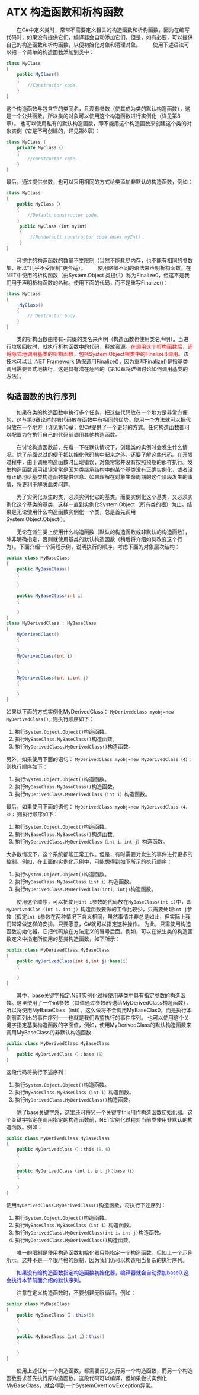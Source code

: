 # ATX 构造函数和析构函数

&emsp;&emsp;在C#中定义类时，常常不需要定义相关的构造函数和析构函数，因为在编写代码时，如果没有提供它们，编译器会自动添加它们。但是，如有必要，可以提供自己的构造函数和析构函数，以便初始化对象和清理对象。
&emsp;&emsp;使用下述语法可以把一个简单的构造函数添加到类中：

```C#
class MyClass
{
    public MyClass()
    {
        //Constructor code.
    }
}
```

这个构造函数与包含它的类同名，且没有参数（使其成为类的默认构造函数），这是一个公共函数，所以类的对象可以使用这个构造函数进行实例化（详见第8章）。
也可以使用私有的默认构造函数，即不能用这个构造函数来创建这个类的对象实例（它是不可创建的，详见第8章）：

```C#
class MyClass {
    private MyClass（）
    {
        //constructor code.
    }
}
```

最后，通过提供参数，也可以采用相同的方式给类添加非默认的构造函数，例如：

```C#
class MyClass
{
    public MyClass（）
    {
        //Default constructor code.
    }
     public MyClass（int myInt）
     {
         //Nondefault constructor code（uses myInt）.
     }
}
```

&emsp;&emsp;可提供的构造函数的数量不受限制（当然不能耗尽内存，也不能有相同的参数集，所以“几乎不受限制”更合适）。
&emsp;&emsp;使用略微不同的语法来声明析构函数。在NET中使用的析构函数（由System.Object 类提供）称为Finalize0，但这不是我们用于声明析构函数的名称。使用下面的代码，而不是重写Finalize()：  

```C#
class MyClass
{
    ~MyClass()
    {
        // Destructor body.
    }
}
```

&emsp;&emsp;类的析构函数由带有~前缀的类名来声明（构造函数也使用类名声明）。当进行垃圾回收时，就执行析构函数中的代码，释放资源。<font color=red>在调用这个析构函数后，还将隐式地调用基类的析构函数，包括System.Object根类中的Finalize()调用。</font>该技术可以让 \.NET Framework 确保调用Finalize()，因为重写Finalize()是指基类调用需要显式地执行，这是具有潜在危险的（第10章将详细讨论如何调用基类的方法）。

## 构造函数的执行序列

&emsp;&emsp;如果在类的构造函数中执行多个任务，把这些代码放在一个地方是非常方便的，这与第6章论述的把代码放在函数中有相同的优势。使用一个方法就可以把代码放在一个地方（详见第10章，但C#提供了一个更好的方式。任何构造函数都可以配置为在执行自己的代码前调用其他构造函数。  

&emsp;&emsp;在讨论构造函数前，先看一下在默认情况下，创建类的实例时会发生什么情况。除了前面说过的便于把初始化代码集中起来之外，还要了解这些代码。在开发过程中，由于调用构造函数时出现错误，对象常常并没有按照预期的那样执行。发生构造函数调用错误常常是因为类继承结构中的某个基类没有正确实例化，或者没有正确地给基类构造函数提供信息。如果理解在对象生命周期的这个阶段发生的事情，将更利于解决此类问题。  

&emsp;&emsp;为了实例化派生的类，必须实例化它的基类。而要实例化这个基类，又必须实例化这个基类的基类，这样一直到实例化System.Object（所有类的根）为止。结果是无论使用什么构造函数实例化一个类，总是首先调用System.Object.Object()。  

&emsp;&emsp;无论在派生类上使用什么构造函数（默认的构造函数或非默认的构造函数），除非明确指定，否则就使用基类的默认构造函数（稍后将介绍如何改变这个行为）。下面介绍一个简短示例，说明执行的顺序。考虑下面的对象层次结构：

```C#
public class MyBaseClass
{
    public MyBaseClass()
    {

    }

    public MyBaseClass(int i)
    {

    }
}
class MyDerivedClass : MyBaseClass
{
    MyDerivedClass()
    {

    }
    MyDerivedClass(int i)
    {

    }
    MyDerivedClass(int i,int j)
    {

    }
}
```

如果以下面的方式实例化MyDerivedClass：
`MyDerivedclass myobj=new MyDerivedClass();`
则执行顺序如下：

1. 执行`System.Object.Object()`构造函数。
2. 执行`MyBaseClass.MyBaseClass()`构造函数。
3. 执行`MyDerivedClass.MyDerivedClass()`构造函数。

另外，如果使用下面的语句：
`MyDerivedClass myobj=new MyDerivedClass（4）；`
则执行顺序如下：

1. 执行`System.Object.Object()`构造函数。
2. 执行`MyBaseClass.MyBaseClass()`构造函数。
3. 执行`MyDerivedClass.MyDerivedClass（int i）`构造函数。

最后，如果使用下面的语句：
`MyDerivedClass myobj=new MyDerivedClass（4，8）；`
则执行顺序如下：

1. 执行`System.Object.Object()`构造函数。
2. 执行`MyBaseClass.MyBaseClass()`构造函数。
3. 执行`MyDerivedClass.MyDerivedClass（int i，int j）`构造函数。

大多数情况下，这个系统都能正常工作。但是，有时需要对发生的事件进行更多的控制。例如，在上面的实例化示例中，可能想得到如下所示的执行顺序：

1. 执行`System.Object.Object()`构造函数。
2. 执行`MyBaseClass.MyBaseClass（int i）`构造函数。
3. 执行`MyDerivedClass.MyDerivedClas(inti，intj)`构造函数。

&emsp;&emsp;使用这个顺序，可以把使用`int i`参数的代码放在`MyBaseClass(int i)`中，即`MyDerivedClas（int i，int j）`构造函数要做的工作比较少，只需要处理`int j`参数（假定`int i`参数在两种情况下含义相同，虽然事情并非总是如此，但实际上我们常常做这样的安排。只要愿意，C#就可以指定这种操作。
为此，只需使用构造函数初始化器，它把代码放在方法定义的冒号后面。例如，可以在派生类的构造函数定义中指定所使用的基类构造函数，如下所示：  

```C#
public class MyDerivedClass:MyBaseClass
{
    public MyDerivedClass(int i,int j):base(i)
    {

    }
}
```

&emsp;&emsp;其中，base关键字指定.NET实例化过程使用基类中具有指定参数的构造函数。这里使用了一个int参数（其值通过参数i传送给MyDerivedClass构造函数），所以将使用MyBaseClass（inti）。这么做将不会调用MyBaseClas0，而是执行本例前面列出的事件序列——也就是我们希望执行的事件序列。
也可以使用这个关键字指定基类构造函数的字面值，例如，使用MyDerivedClass的默认构造函数来调用MyBaseClass的非默认构造函数：

```C#
public class MyDerivedClass:MyBaseClass
{
    public MyDerivedClass（）：base（5）
}
```

这段代码将执行下述序列：

1. 执行`System.Object.Object()`构造函数。
2. 执行`MyBaseClass.MyBaseClass（int i）`构造函数。
3. 执行`MyDerivedClass.MyDerivedClass()`构造函数。

&emsp;&emsp;除了base关键字外，这里还可将另一个关键字this用作构造函数初始化器。这个关键字指定在调用指定的构造函数前，NET实例化过程对当前类使用非默认的构造函数。例如：

```C#
public class MyDerivedClass:MyBaseClass
{
    public MyDerivedclass（）：this（5，6）
    {

    }
    public MyDerivedClass（int i，int j）：base（i）
    {

    }
}
```

使用`MyDerivedClass.MyDerivedClass()`构造函数，将执行下述序列：

1. 执行`System.Object.Object()`构造函数。
2. 执行`MyBaseClass.MyBaseClass（int i）`构造函数。
3. 执行`MyDerivedClass.MyDerivedClass(int i，int j)`构造函数。
4. 执行`MyDerivedClass.MyDerivedClass()`构造函数。

&emsp;&emsp;唯一的限制是使用构造函数初始化器只能指定一个构造函数。但如上一个示例所示，这并不是一个很严格的限制，因为我们仍可以构造相当复杂的执行序列。

&emsp;&emsp;<font color=blue>如果没有给构造函数指定构造函数初始化器，编译器就会自动添加base0.这会执行本节前面介绍的默认序列。</font>

&emsp;&emsp;注意在定义构造函数时，不要创建无限循环。例如：

```C#
public class MyBaseClass
{
    public MyBaseClass（）：this(5)
    {

    }
    public MyBaseClass（int i）：this()
    {

    }
}
```

&emsp;&emsp;使用上述任何一个构造函数，都需要首先执行另一个构造函数，而另一个构造函数要求首先执行原构造函数。这段代码可以编译，但如果尝试实例化MyBaseClass，就会得到一个SystemOverflowException异常。
